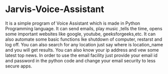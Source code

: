 # Jarvis-Voice-Assistant
It is a simple program of Voice Assistant which is made in Python Programming language.
It can send emails, play music ,tells the time, opens some important websites like google, youtube, geeksforgeeks,etc. It can also automate some basic functions lke shutdown of computer, restarst and log off.
You can also search for any location just say where is location_name and you will get results. You can also know your ip address and vew some latest top news.
In order to use the email facility just provide your email id and password in the python code and change your email security to less secure apps.
